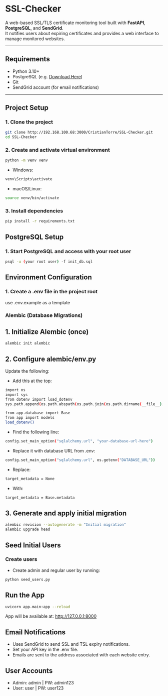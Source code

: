 #  SSL-Checker

A web-based SSL/TLS certificate monitoring tool built with **FastAPI**, **PostgreSQL**, and **SendGrid**.  
It notifies users about expiring certificates and provides a web interface to manage monitored websites.

---

##  Requirements

- Python 3.10+
- PostgreSQL (e.g. [Download Here](https://www.postgresql.org/download/))
- Git
- SendGrid account (for email notifications)

---

##  Project Setup

### 1. Clone the project

```bash
git clone http://192.168.100.68:3000/CristianTorre/SSL-Checker.git
cd SSL-Checker
```
### 2. Create and activate virtual environment
```bash
python -m venv venv
```
- Windows: 
```bash
venv\Scripts\activate
```
- macOS/Linux: 
```bash
source venv/bin/activate
```
### 3. Install dependencies
```bash
pip install -r requirements.txt
```
## PostgreSQL Setup

### 1. Start PostgreSQL and access with your root user
```bash
psql -u (your root user) -f init_db.sql
```
## Environment Configuration

### 1. Create a .env file in the project root

use .env.example as a template

### Alembic (Database Migrations)

## 1. Initialize Alembic (once)
```bash
alembic init alembic
```
## 2. Configure alembic/env.py

Update the following:

- Add this at the top:
```bash
import os
import sys
from dotenv import load_dotenv
sys.path.append(os.path.abspath(os.path.join(os.path.dirname(__file__), '..')))

from app.database import Base
from app import models
load_dotenv()
```
- Find the following line:
```bash
config.set_main_option("sqlalchemy.url", "your-database-url-here")
```
- Replace it with database URL from .env:
```bash
config.set_main_option("sqlalchemy.url", os.getenv("DATABASE_URL"))
```
- Replace:
```bash
target_metadata = None
```
- With:
```bash
target_metadata = Base.metadata
```
## 3. Generate and apply initial migration
```bash
alembic revision --autogenerate -m "Initial migration"
alembic upgrade head
```
## Seed Initial Users

### Create users

- Create admin and regular user by running:
```bash
python seed_users.py
```
## Run the App
```bash
uvicorn app.main:app --reload
```

App will be available at:
http://127.0.0.1:8000

## Email Notifications

- Uses SendGrid to send SSL and TSL expiry notifications.
- Set your API key in the .env file.
- Emails are sent to the address associated with each website entry.

## User Accounts

- Admin: admin | PW: admin123
- User: user | PW: user123


